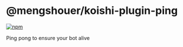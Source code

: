 # @mengshouer/koishi-plugin-ping

[![npm](https://img.shields.io/npm/v/@mengshouer/koishi-plugin-ping?style=flat-square)](https://www.npmjs.com/package/@mengshouer/koishi-plugin-ping)

Ping pong to ensure your bot alive
